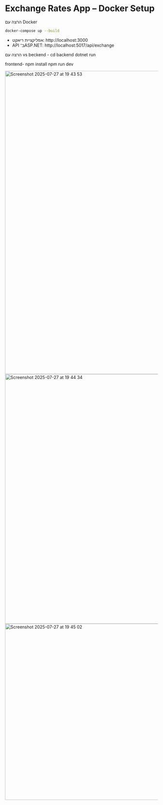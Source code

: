 # Exchange Rates App – Docker Setup

הרצה עם Docker

```bash
docker-compose up --build
```

- אפליקציית ריאקט: http://localhost:3000
- API ב־ASP.NET: http://localhost:5017/api/exchange

הרצה עם vs
beckend -
cd backend
dotnet run

frontend-
npm install
npm run dev

<img width="1632" height="1000" alt="Screenshot 2025-07-27 at 19 43 53" src="https://github.com/user-attachments/assets/03463263-4403-4923-8499-7896c54208a1" />

<img width="1382" height="823" alt="Screenshot 2025-07-27 at 19 44 34" src="https://github.com/user-attachments/assets/b458a02b-7c09-4e75-8a6c-1aef0ed2957b" />


<img width="1464" height="581" alt="Screenshot 2025-07-27 at 19 45 02" src="https://github.com/user-attachments/assets/48a583fa-5975-43d4-9ff3-d03aa35c2196" />


